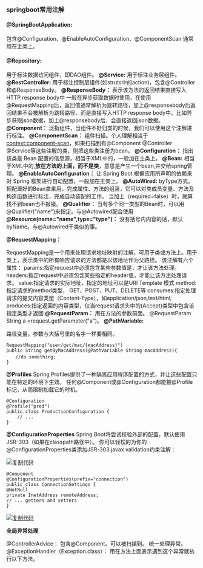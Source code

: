 ### springboot常用注解

#### @SpringBootApplication:

包含@Configuration、@EnableAutoConfiguration、@ComponentScan
通常用在主类上。

#### **@Repository:**

用于标注数据访问组件，即DAO组件。
**@Service:**
用于标注业务层组件。 
**@RestController:**
用于标注控制层组件(如struts中的action)，包含@Controller和@ResponseBody。
**@ResponseBody：**
表示该方法的返回结果直接写入HTTP response body中
一般在异步获取数据时使用，在使用@RequestMapping后，返回值通常解析为跳转路径，加上@responsebody后返回结果不会被解析为跳转路径，而是直接写入HTTP response body中。比如异步获取json数据，加上@responsebody后，会直接返回json数据。
**@Component：**
泛指组件，当组件不好归类的时候，我们可以使用这个注解进行标注。
**@ComponentScan：**
组件扫描。个人理解相当于<context:component-scan>，如果扫描到有@Component @Controller @Service等这些注解的类，则把这些类注册为bean。
**@Configuration：**
指出该类是 Bean 配置的信息源，相当于XML中的<beans></beans>，一般加在主类上。
**@Bean:**
相当于XML中的<bean></bean>,**放在方法的上面，而不是类**，意思是产生一个bean,并交给spring管理。
**@EnableAutoConfiguration：**
让 Spring Boot 根据应用所声明的依赖来对 Spring 框架进行自动配置，一般加在主类上。
**@AutoWired:**
byType方式。把配置好的Bean拿来用，完成属性、方法的组装，它可以对类成员变量、方法及构造函数进行标注，完成自动装配的工作。
当加上（required=false）时，就算找不到bean也不报错。
**@Qualifier：**
当有多个同一类型的Bean时，可以用@Qualifier("name")来指定。与@Autowired配合使用
**@Resource(name="name",type="type")：**
没有括号内内容的话，默认byName。与@Autowired干类似的事。

 

**@RequestMapping：**

RequestMapping是一个用来处理请求地址映射的注解，可用于类或方法上。用于类上，表示类中的所有响应请求的方法都是以该地址作为父路径。
该注解有六个属性：
params:指定request中必须包含某些参数值是，才让该方法处理。
headers:指定request中必须包含某些指定的header值，才能让该方法处理请求。
value:指定请求的实际地址，指定的地址可以是URI Template 模式
method:指定请求的method类型， GET、POST、PUT、DELETE等
consumes:指定处理请求的提交内容类型（Content-Type），如application/json,text/html;
produces:指定返回的内容类型，仅当request请求头中的(Accept)类型中包含该指定类型才返回
**@RequestParam：**
用在方法的参数前面。
@RequestParam String a =request.getParameter("a")。
**@PathVariable:**

路径变量。参数与大括号里的名字一样要相同。

```
RequestMapping("user/get/mac/{macAddress}")
public String getByMacAddress(@PathVariable String macAddress){
　　//do something;
}
```

 

**@Profiles**
Spring Profiles提供了一种隔离应用程序配置的方式，并让这些配置只能在特定的环境下生效。
任何@Component或@Configuration都能被@Profile标记，从而限制加载它的时机。

```
@Configuration
@Profile("prod")
public class ProductionConfiguration {
    // ...
}
```

 

**@ConfigurationProperties**
Spring Boot将尝试校验外部的配置，默认使用JSR-303（如果在classpath路径中）。
你可以轻松的为你的@ConfigurationProperties类添加JSR-303 javax.validation约束注解：

[![复制代码](https://common.cnblogs.com/images/copycode.gif)](javascript:void(0);)

```
@Component
@ConfigurationProperties(prefix="connection")
public class ConnectionSettings {
@NotNull
private InetAddress remoteAddress;
// ... getters and setters
}
```

[![复制代码](https://common.cnblogs.com/images/copycode.gif)](javascript:void(0);)

 

**全局异常处理**

@ControllerAdvice：
包含@Component。可以被扫描到。
统一处理异常。
@ExceptionHandler（Exception.class）：
用在方法上面表示遇到这个异常就执行以下方法。